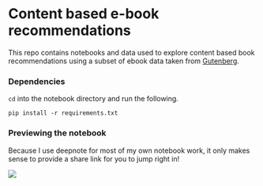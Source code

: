 # Content based e-book recommendations
This repo contains notebooks and data used to explore content based book recommendations using a subset of ebook data taken from [Gutenberg](https://www.gutenberg.org).

### Dependencies
```cd``` into the notebook directory and run the following.

```pip install -r requirements.txt```

### Previewing the notebook

Because I use deepnote for most of my own notebook work, it only makes sense to provide a share link for you to jump right in!

<a href="https://beta.deepnote.com/project/60913358-33ab-491d-b75b-3a78dd29a2e5"> <img src="https://beta.deepnote.com/buttons/launch-in-deepnote.svg"> </a>
